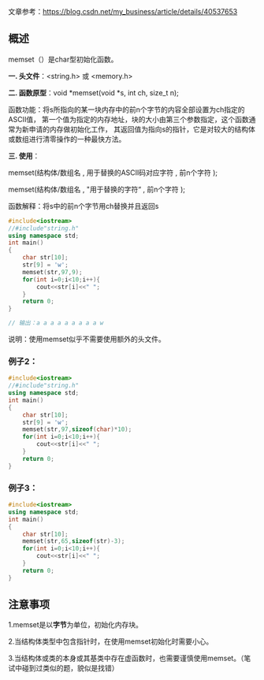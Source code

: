 文章参考：https://blog.csdn.net/my_business/article/details/40537653

## 概述

memset（）是char型初始化函数。

**一. 头文件**：<string.h> 或 <memory.h>

**二. 函数原型**：void *memset(void *s, int ch, size_t n);

函数功能：将s所指向的某一块内存中的前n个字节的内容全部设置为ch指定的ASCII值， 第一个值为指定的内存地址，块的大小由第三个参数指定，这个函数通常为新申请的内存做初始化工作， 其返回值为指向s的指针，它是对较大的结构体或数组进行清零操作的一种最快方法。



**三. 使用**：

memset(结构体/数组名 , 用于替换的ASCII码对应字符 , 前n个字符 );

memset(结构体/数组名 , "用于替换的字符“ , 前n个字符 );

函数解释：将s中的前n个字节用ch替换并且返回s



```c++
#include<iostream>
//#include"string.h"
using namespace std;
int main()
{
    char str[10];
    str[9] = 'w';
    memset(str,97,9);
    for(int i=0;i<10;i++){
        cout<<str[i]<<" ";
    }
    return 0;
}

// 输出：a a a a a a a a a w
```



说明：使用memset似乎不需要使用额外的头文件。



### 例子2：

```c++
#include<iostream>
//#include"string.h"
using namespace std;
int main()
{
    char str[10];
    str[9] = 'w';
    memset(str,97,sizeof(char)*10);
    for(int i=0;i<10;i++){
        cout<<str[i]<<" ";
    }
    return 0;
}
```

### 例子3：

```C++
#include<iostream>
using namespace std;
int main()
{
    char str[10];
    memset(str,65,sizeof(str)-3);
    for(int i=0;i<10;i++){
        cout<<str[i]<<" ";
    } 
    return 0;
}
```





## 注意事项

1.memset是以**字节**为单位，初始化内存块。

2.当结构体类型中包含指针时，在使用memset初始化时需要小心。

3.当结构体或类的本身或其基类中存在虚函数时，也需要谨慎使用memset。（笔试中碰到过类似的题，貌似是找错）

